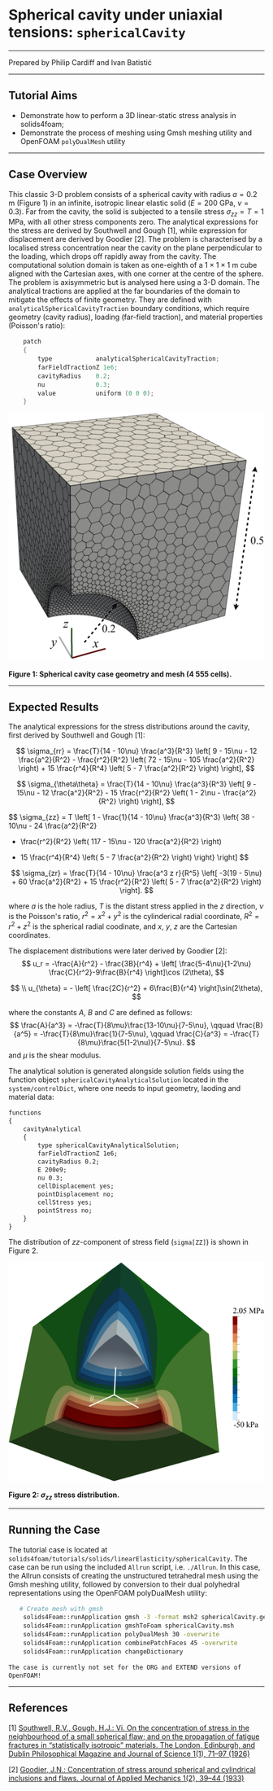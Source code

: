 # Spherical cavity under uniaxial tensions: `sphericalCavity`

---

Prepared by Philip Cardiff and Ivan Batistić

---

## Tutorial Aims

- Demonstrate how to perform a 3D linear-static stress analysis in solids4foam;
- Demonstrate the process of meshing using Gmsh meshing utility and OpenFOAM `polyDualMesh` utility

---

## Case Overview

This classic 3-D problem consists of a spherical cavity with radius $a = 0.2$ m (Figure 1) in an infinite, isotropic linear elastic solid ($E = 200$ GPa, $\nu = 0.3$). Far from the cavity, the solid is subjected to a tensile stress $\sigma_{zz} = T = 1$ MPa, with all other stress components zero. The analytical expressions for the stress are derived by Southwell and Gough [1], while expression for displacement are derived by Goodier [2]. The problem is characterised by a localised stress concentration near the cavity on the plane perpendicular to the loading, which drops off rapidly away from the cavity. The computational solution domain is taken as one-eighth of a $1 \times 1 \times 1$ m cube aligned with the Cartesian axes, with one corner at the centre of the sphere. The problem is axisymmetric but is analysed here using a 3-D domain. The analytical tractions are applied at the far boundaries of the domain to mitigate the effects of finite geometry. They are defined with `analyticalSphericalCavityTraction` boundary conditions, which require geometry (cavity radius), loading (far-field traction), and material properties (Poisson's ratio):

```c++
    patch
    {
        type            analyticalSphericalCavityTraction;
        farFieldTractionZ 1e6;
        cavityRadius    0.2;
        nu              0.3;
        value           uniform (0 0 0);
    }
```

![-](images/sphericalCavity-geometry.png)

**Figure 1: Spherical cavity case geometry and mesh (4 555 cells).**

---

## Expected Results

The analytical expressions for the stress distributions around the cavity, first derived by Southwell and Gough [1]:

$$
\sigma_{rr} =
\frac{T}{14 - 10\nu} \frac{a^3}{R^3}
\left[ 9 - 15\nu - 12 \frac{a^2}{R^2}  - \frac{r^2}{R^2} \left( 72 - 15\nu - 105 \frac{a^2}{R^2} \right) + 15 \frac{r^4}{R^4} \left( 5 - 7 \frac{a^2}{R^2} \right) \right],
$$

$$
\sigma_{\theta\theta} =
\frac{T}{14 - 10\nu} \frac{a^3}{R^3}
\left[ 9 - 15\nu - 12 \frac{a^2}{R^2}  - 15 \frac{r^2}{R^2} \left( 1 - 2\nu - \frac{a^2}{R^2} \right) \right],
$$

$$
\sigma_{zz} =
T \left[ 1 - \frac{1}{14 - 10\nu} \frac{a^3}{R^3} \left\{ 38 - 10\nu - 24 \frac{a^2}{R^2}
- \frac{r^2}{R^2} \left( 117 - 15\nu - 120 \frac{a^2}{R^2} \right)
+ 15 \frac{r^4}{R^4} \left( 5 - 7 \frac{a^2}{R^2} \right) \right\} \right]
$$

$$
\sigma_{zr} =
\frac{T}{14 - 10\nu} \frac{a^3 z r}{R^5}
\left[ -3(19 - 5\nu) + 60 \frac{a^2}{R^2} + 15 \frac{r^2}{R^2} \left( 5 - 7 \frac{a^2}{R^2} \right)  \right].
$$

where $a$ is the hole radius, $T$ is the distant stress applied in the $z$ direction, $\nu$ is the Poisson's ratio, $r^2 = x^2 + y^2$ is the cylinderical radial coordinate, $R^2 = r^2 + z^2$ is the spherical radial coodinate, and $x$, $y$, $z$ are the Cartesian coordinates.

The displacement distributions were later derived by Goodier [2]:
$$
u_r = -\frac{A}{r^2} - \frac{3B}{r^4} + \left[ \frac{5-4\nu}{1-2\nu} \frac{C}{r^2}-9\frac{B}{r^4} \right]\cos (2\theta),
$$

$$
\\
u_{\theta} = - \left[ \frac{2C}{r^2} + 6\frac{B}{r^4}  \right]\sin(2\theta),
$$

where the constants $A$, $B$ and $C$ are defined as follows:
$$
\frac{A}{a^3} = -\frac{T}{8\mu}\frac{13-10\nu}{7-5\nu}, \qquad
\frac{B}{a^5} = -\frac{T}{8\mu}\frac{1}{7-5\nu}, \qquad
\frac{C}{a^3} = -\frac{T}{8\mu}\frac{5(1-2\nu)}{7-5\nu}.
$$
and $\mu$ is the shear modulus.  

The analytical solution is generated alongside solution fields using the function object `sphericalCavityAnalyticalSolution` located in the `system/controlDict`, where one needs to input geometry, laoding and material data:

```plaintext
functions
{
    cavityAnalytical
    {
        type sphericalCavityAnalyticalSolution;
        farFieldTractionZ 1e6;
        cavityRadius 0.2;
        E 200e9;
        nu 0.3;
        cellDisplacement yes;
        pointDisplacement no;
        cellStress yes;
        pointStress no;
    }
}

```

The distribution of $zz$-component of stress field (`sigma[ZZ]`) is shown in Figure 2.

![-](images/sphericalCavity-axialStress.png)

**Figure 2:  $\sigma_{zz}$ stress distribution.**

---

## Running the Case

The tutorial case is located at `solids4foam/tutorials/solids/linearElasticity/sphericalCavity`. The case can be run using the included `Allrun` script, i.e. `./Allrun`. In this case, the Allrun consists of creating the unstructured tetrahedral mesh using the Gmsh meshing utility, followed by conversion to their dual polyhedral representations using the OpenFOAM polyDualMesh utility:

```bash
   # Create mesh with gmsh
    solids4Foam::runApplication gmsh -3 -format msh2 sphericalCavity.geo
    solids4Foam::runApplication gmshToFoam sphericalCavity.msh
    solids4Foam::runApplication polyDualMesh 30 -overwrite
    solids4Foam::runApplication combinePatchFaces 45 -overwrite
    solids4Foam::runApplication changeDictionary
```

```warning
The case is currently not set for the ORG and EXTEND versions of OpenFOAM!
```

---

## References

[1] [Southwell, R.V., Gough, H.J.: Vi. On the concentration of stress in the neighbourhood of a small spherical flaw; and on the propagation of fatigue fractures in “statistically isotropic” materials. The London, Edinburgh, and Dublin Philosophical Magazine and Journal of Science 1(1), 71–97 (1926)](https://www.tandfonline.com/doi/abs/10.1080/14786442608633614)

[2] [Goodier, J.N.: Concentration of stress around spherical and cylindrical inclusions and flaws. Journal of Applied Mechanics 1(2), 39–44 (1933)](https://asmedigitalcollection.asme.org/appliedmechanics/article-abstract/1/2/39/1112122/Concentration-of-Stress-Around-Spherical-and?redirectedFrom=fulltext)
